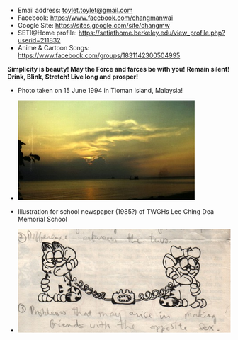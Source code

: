 * Email address: toylet.toylet@gmail.com
* Facebook: https://www.facebook.com/changmanwai
* Google Site: https://sites.google.com/site/changmw
* SETI@Home profile: https://setiathome.berkeley.edu/view_profile.php?userid=211832
* Anime & Cartoon Songs: https://www.facebook.com/groups/1831142300504995

**Simplicity is beauty! May the Force and farces be with you!**
**Remain silent! Drink, Blink, Stretch! Live long and prosper!**

* Photo taken on 15 June 1994 in Tioman Island, Malaysia!
 - ![Photo taken on 15 June 1994 in Tioman Island, Malaysia!)](19940615.jpg)

* Illustration for school newspaper (1985?) of TWGHs Lee Ching Dea Memorial School
 - ![Illustration for school newspaper (1985?) of TWGHs Lee Ching Dea Memorial School)](lcdmc.dating.jpg)
